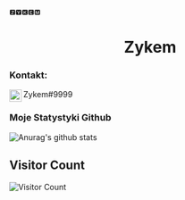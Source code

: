 ```
🆉🆈🅺🅴🅼                                                   
```
<h1 align="center">Zykem</h1>

<p align="center">

</p>


### Kontakt:

<img align="left" alt="My discord" width="22px" src="https://cdn.jsdelivr.net/npm/simple-icons@v3/icons/discord.svg" /> Zykem#9999
<br />


### Moje Statystyki Github
![Anurag's github stats](https://github-readme-stats.vercel.app/api?username=Zykem&count_private=true&show_icons=true?theme=buefy)


## Visitor Count
![Visitor Count](https://profile-counter.glitch.me/Zykem/count.svg)

<br />

